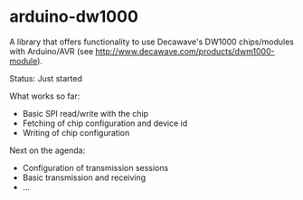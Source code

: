 # arduino-dw1000
A library that offers functionality to use Decawave's DW1000 chips/modules with Arduino/AVR
(see http://www.decawave.com/products/dwm1000-module).

Status: Just started

What works so far:
 * Basic SPI read/write with the chip
 * Fetching of chip configuration and device id
 * Writing of chip configuration

Next on the agenda:
 * Configuration of transmission sessions
 * Basic transmission and receiving
 * ...
